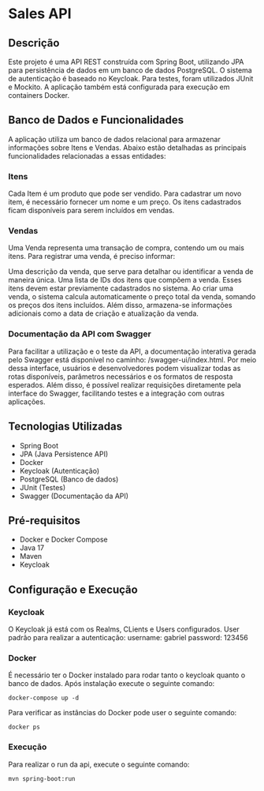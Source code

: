
# Sales API

## Descrição
Este projeto é uma API REST construída com Spring Boot, utilizando JPA para persistência de dados em um banco de dados PostgreSQL. O sistema de autenticação é baseado no Keycloak. Para testes, foram utilizados JUnit e Mockito. A aplicação também está configurada para execução em containers Docker.

## Banco de Dados e Funcionalidades
A aplicação utiliza um banco de dados relacional para armazenar informações sobre Itens e Vendas. Abaixo estão detalhadas as principais funcionalidades relacionadas a essas entidades:

### Itens
Cada Item é um produto que pode ser vendido. Para cadastrar um novo item, é necessário fornecer um nome e um preço. Os itens cadastrados ficam disponíveis para serem incluídos em vendas.

### Vendas
Uma Venda representa uma transação de compra, contendo um ou mais itens. Para registrar uma venda, é preciso informar:

Uma descrição da venda, que serve para detalhar ou identificar a venda de maneira única.
Uma lista de IDs dos itens que compõem a venda. Esses itens devem estar previamente cadastrados no sistema.
Ao criar uma venda, o sistema calcula automaticamente o preço total da venda, somando os preços dos itens incluídos. Além disso, armazena-se informações adicionais como a data de criação e atualização da venda.

### Documentação da API com Swagger
Para facilitar a utilização e o teste da API, a documentação interativa gerada pelo Swagger está disponível no caminho: /swagger-ui/index.html. Por meio dessa interface, usuários e desenvolvedores podem visualizar todas as rotas disponíveis, parâmetros necessários e os formatos de resposta esperados. Além disso, é possível realizar requisições diretamente pela interface do Swagger, facilitando testes e a integração com outras aplicações.

## Tecnologias Utilizadas
- Spring Boot
- JPA (Java Persistence API)
- Docker
- Keycloak (Autenticação)
- PostgreSQL (Banco de dados)
- JUnit (Testes)
- Swagger (Documentação da API)

## Pré-requisitos
- Docker e Docker Compose
- Java 17
- Maven
- Keycloak

## Configuração e Execução

### Keycloak
O Keycloak já está com os Realms, CLients e Users configurados. 
User padrão para realizar a autenticação:
username: gabriel
password: 123456

### Docker
É necessário ter o Docker instalado para rodar tanto o keycloak quanto o banco de dados. Após instalação execute o seguinte comando:
```
docker-compose up -d
```

Para verificar as instâncias do Docker pode user o seguinte comando:
```
docker ps
```

### Execução
Para realizar o run da api, execute o seguinte comando:
```
mvn spring-boot:run
```